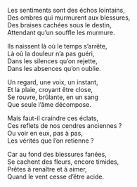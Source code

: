 Les sentiments sont des échos lointains,  
Des ombres qui murmurent aux blessures,  
Des braises cachées sous le destin,  
Attendant qu’un souffle les murmure.

Ils naissent là où le temps s’arrête,  
Là où la douleur n’a pas guéri,  
Dans les silences qu’on rejette,  
Dans les absences qu’on oublie.

Un regard, une voix, un instant,  
Et la plaie, croyant être close,  
Se rouvre, brûlante, en un sang  
Que seule l’âme décompose.

Mais faut-il craindre ces éclats,  
Ces reflets de nos cendres anciennes ?  
Ou voir en eux, pas à pas,  
Les vérités que l’on retienne ?

Car au fond des blessures fanées,  
Se cachent des fleurs, encore timides,  
Prêtes à renaître et à aimer,  
Quand le vent cesse d’être acide.